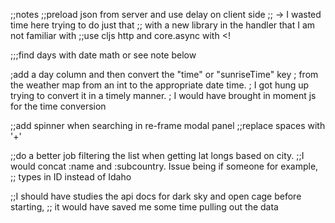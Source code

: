 ;;notes
;;preload json from server and use delay on client side
;; -> I wasted time here trying to do just that
;; with a new library in the handler that I am not familiar with
;;use cljs http and core.async with <!

;;;find days with date math or see note below

;add a day column and then convert the "time" or "sunriseTime" key
; from the weather map from an int to the appropriate date time.
; I got hung up trying to convert it in a timely manner.
; I would have brought in moment js for the time conversion

;;add spinner when searching in re-frame modal panel
;;replace spaces with '+'

;;do a better job filtering the list when getting lat longs based on city.
;;I would concat :name and :subcountry.  Issue being if someone for example,
;; types in ID instead of Idaho

;;I should have studies the api docs for dark sky and open cage before starting,
;; it would have saved me some time pulling out the data
